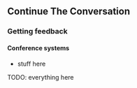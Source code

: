## Continue The Conversation

### Getting feedback

#### Conference systems

* stuff here

TODO: everything here
